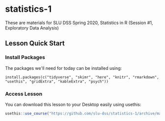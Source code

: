 # statistics-1

These are materials for SLU DSS Spring 2020, Statistics in R (Session #1, Exploratory Data Analysis)

## Lesson Quick Start

### Install Packages
The packages we'll need for today can be installed using:

```
install.packages(c("tidyverse", "skimr", "here", "knitr", "rmarkdown", "usethis", "gridExtra", "kableExtra", "psych"))
```

### Access Lesson

You can download this lesson to your Desktop easily using usethis:

```r
usethis::use_course("https://github.com/slu-dss/statistics-1/archive/master.zip")
```
